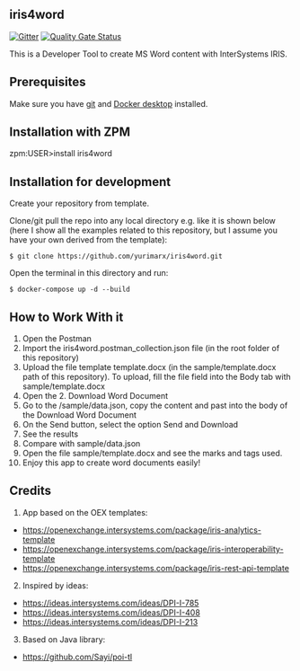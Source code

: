 ## iris4word

 [![Gitter](https://img.shields.io/badge/Available%20on-Intersystems%20Open%20Exchange-00b2a9.svg)](https://openexchange.intersystems.com/package/iris4word)
 [![Quality Gate Status](https://community.objectscriptquality.com/api/project_badges/measure?project=intersystems_iris_community%2Firis4word&metric=alert_status)](https://community.objectscriptquality.com/dashboard?id=intersystems_iris_community%2Firis4word)
 
This is a Developer Tool to create MS Word content with InterSystems IRIS.

## Prerequisites
Make sure you have [git](https://git-scm.com/book/en/v2/Getting-Started-Installing-Git) and [Docker desktop](https://www.docker.com/products/docker-desktop) installed.

## Installation with ZPM

zpm:USER>install iris4word

## Installation for development

Create your repository from template.

Clone/git pull the repo into any local directory e.g. like it is shown below (here I show all the examples related to this repository, but I assume you have your own derived from the template):

```
$ git clone https://github.com/yurimarx/iris4word.git
```

Open the terminal in this directory and run:

```
$ docker-compose up -d --build
```

## How to Work With it

1. Open the Postman
2. Import the iris4word.postman_collection.json file (in the root folder of this repository)
3. Upload the file template template.docx (in the sample/template.docx path of this repository). To upload, fill the file field into the Body tab with sample/template.docx
4. Open the 2. Download Word Document
5. Go to the /sample/data.json, copy the content and past into the body of the Download Word Document 
6. On the Send button, select the option Send and Download
7. See the results
8. Compare with sample/data.json
9. Open the file sample/template.docx and see the marks and tags used.
10. Enjoy this app to create word documents easily!

## Credits
1. App based on the OEX templates: 
- https://openexchange.intersystems.com/package/iris-analytics-template
- https://openexchange.intersystems.com/package/iris-interoperability-template
- https://openexchange.intersystems.com/package/iris-rest-api-template

2. Inspired by ideas:
- https://ideas.intersystems.com/ideas/DPI-I-785
- https://ideas.intersystems.com/ideas/DPI-I-408
- https://ideas.intersystems.com/ideas/DPI-I-213

3. Based on Java library:
- https://github.com/Sayi/poi-tl
